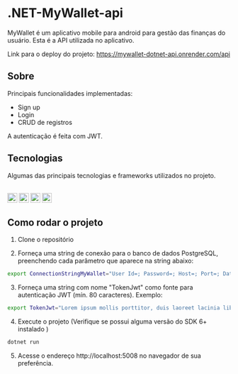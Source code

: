 # .NET-MyWallet-api

MyWallet é um aplicativo mobile para android para gestão das finanças do usuário. Esta é a API utilizada no aplicativo.

Link para o deploy do projeto: https://mywallet-dotnet-api.onrender.com/api

## Sobre

Principais funcionalidades implementadas:

- Sign up
- Login
- CRUD de registros

A autenticação é feita com JWT.

## Tecnologias

Algumas das principais tecnologias e frameworks utilizados no projeto.<br/><br/>

<div>
    <img src="https://img.shields.io/badge/C%23-239120?style=for-the-badge&logo=c-sharp&logoColor=white" height="22px"/>
    <img src="https://img.shields.io/badge/.NET-512BD4?style=for-the-badge&logo=dotnet&logoColor=white" height="22px" />
    <img src="https://img.shields.io/badge/PostgreSQL-316192?style=for-the-badge&logo=postgresql&logoColor=white" height="22px" />
    <img src="https://img.shields.io/badge/Docker-2CA5E0?style=for-the-badge&logo=docker&logoColor=white" height="22px" />
    
</div>

## Como rodar o projeto

1. Clone o repositório

2. Forneça uma string de conexão para o banco de dados PostgreSQL, preenchendo cada parâmetro que aparece na string abaixo:

```bash
export ConnectionStringMyWallet="User Id=; Password=; Host=; Port=; Database=;"
```

3. Forneça uma string com nome "TokenJwt" como fonte para autenticação JWT (mín. 80 caracteres). Exemplo:

```bash
export TokenJwt="Lorem ipsum mollis porttitor, duis laoreet lacinia libero, viverra potenti."
```

4. Execute o projeto (Verifique se possui alguma versão do SDK 6+ instalado )

```bash
dotnet run
```

5. Acesse o endereço http://localhost:5008 no navegador de sua preferência. 